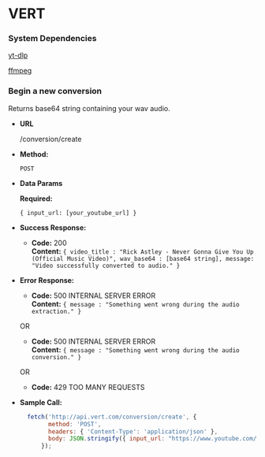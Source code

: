 # VERT

### System Dependencies
[yt-dlp](https://github.com/yt-dlp/yt-dlp)

[ffmpeg](https://ffmpeg.org/)

### Begin a new conversion

  Returns base64 string containing your wav audio.

* **URL**

  /conversion/create

* **Method:**

  `POST`

* **Data Params**

  **Required:**
 
   `{ input_url: [your_youtube_url] }`

* **Success Response:**

  * **Code:** 200 <br />
    **Content:** `{ video_title : "Rick Astley - Never Gonna Give You Up (Official Music Video)", wav_base64 : [base64 string], message: "Video successfully converted to audio." }`
 
* **Error Response:**

  * **Code:** 500 INTERNAL SERVER ERROR <br />
    **Content:** `{ message : "Something went wrong during the audio extraction." }`

  OR

  * **Code:** 500 INTERNAL SERVER ERROR <br />
    **Content:** `{ message : "Something went wrong during the audio conversion." }`
    
  OR
  
  * **Code:** 429 TOO MANY REQUESTS <br />

* **Sample Call:**

  ```javascript
    fetch('http://api.vert.com/conversion/create', {
          method: 'POST',
          headers: { 'Content-Type': 'application/json' },
          body: JSON.stringify({ input_url: "https://www.youtube.com/watch?v=dQw4w9WgXcQ" })
        });
  ```
